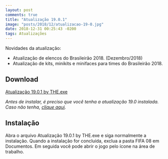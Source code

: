 ```yaml
---
layout: post
comments: true
title: "Atualização 19.0.1"
image: "posts/2018/12/atualizacao-19-0.jpg"
date: 2018-12-31 00:25:43 -0200
tags: Atualizações
---
```


Novidades da atualização:
- Atualização de elencos do Brasileirão 2018. (Dezembro/2018)
- Atualização de kits, minikits e minifaces para times do Brasileirão 2018.

<h2>Download</h2>
<div class="download">
  <a class="download-button" href="http://bit.ly/2SrheGt" data-filesize="78.56 MB">Atualização 19.0.1 by THE.exe</a>
</div>

<i>Antes de instalar, é preciso que você tenha a atualização 19.0 instalada. Caso não tenha, <a href="{{ relative_url }}/2018/12/atualizacao-19-0/">clique aqui</a>.</i>

<h2>Instalação</h2>
Abra o arquivo Atualização 19.0.1 by THE.exe e siga normalmente a instalação.  
Quando a instalação for concluída, exclua a pasta FIFA 08 em Documentos. Em seguida você pode abrir o jogo pelo ícone na área de trabalho.  
